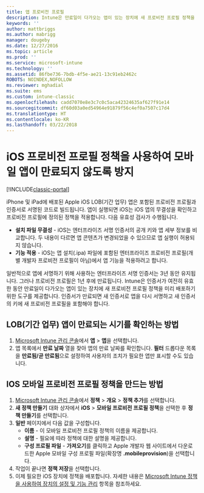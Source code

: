 ```yaml
---
title: 앱 프로비전 프로필
description: Intune은 만료일이 다가오는 앱이 있는 장치에 새 프로비전 프로필 정책을 미리 배포하기 위한 도구를 제공합니다.
keywords: ''
author: mattbriggs
ms.author: mabrigg
manager: dougeby
ms.date: 12/27/2016
ms.topic: article
ms.prod: ''
ms.service: microsoft-intune
ms.technology: ''
ms.assetid: 86fbe736-7bdb-4f5e-ae21-13c91eb2462c
ROBOTS: NOINDEX,NOFOLLOW
ms.reviewer: mghadial
ms.suite: ems
ms.custom: intune-classic
ms.openlocfilehash: cadd7070e8e3c7c0c5aca42324635af627f91e14
ms.sourcegitcommit: df60d03a0ed54964e91879f56c4ef0a7507c17d4
ms.translationtype: HT
ms.contentlocale: ko-KR
ms.lasthandoff: 03/22/2018
---
```

# <a name="use-ios-mobile-provisioning-profile-policies-to-prevent-your-apps-from-expiring"></a>iOS 프로비전 프로필 정책을 사용하여 모바일 앱이 만료되지 않도록 방지

[!INCLUDE[classic-portal](../includes/classic-portal.md)]

iPhone 및 iPad에 배포된 Apple iOS LOB(기간 업무) 앱은 포함된 프로비전 프로필과 인증서로 서명된 코드로 빌드됩니다. 앱이 실행되면 iOS는 iOS 앱의 무결성을 확인하고 프로비전 프로필에 정의된 정책을 적용합니다. 다음 유효성 검사가 수행됩니다.

- **설치 파일 무결성** - iOS는 엔터프라이즈 서명 인증서의 공개 키와 앱 세부 정보를 비교합니다. 두 내용이 다르면 앱 콘텐츠가 변경되었을 수 있으므로 앱 실행이 허용되지 않습니다.
- **기능 적용** - iOS는 앱 설치(.ipa) 파일에 포함된 엔터프라이즈 프로비전 프로필(개별 개발자 프로비전 프로필이 아님)에서 앱 기능을 적용하려고 합니다.


일반적으로 앱에 서명하기 위해 사용하는 엔터프라이즈 서명 인증서는 3년 동안 유지됩니다. 그러나 프로비전 프로필은 1년 후에 만료됩니다. Intune은 인증서가 여전히 유효한 동안 만료일이 다가오는 앱이 있는 장치에 새 프로비전 프로필 정책을 미리 배포하기 위한 도구를 제공합니다.
인증서가 만료되면 새 인증서로 앱을 다시 서명하고 새 인증서의 키에 새 프로비전 프로필을 포함해야 합니다.



## <a name="how-to-find-out-when-a-line-of-business-app-will-expire"></a>LOB(기간 업무) 앱이 만료되는 시기를 확인하는 방법

1. [Microsoft Intune 관리 콘솔](https://manage.microsoft.com)에서 **앱** > **앱**을 선택합니다.
2. 앱 목록에서 **만료 날짜** 열을 찾아 앱의 만료 날짜를 확인합니다. **필터** 드롭다운 목록을 **만료됨/곧 만료됨**으로 설정하여 사용자의 조치가 필요한 앱만 표시할 수도 있습니다.

## <a name="how-to-create-an-ios-mobile-provisioning-profile-policy"></a>IOS 모바일 프로비전 프로필 정책을 만드는 방법


1. [Microsoft Intune 관리 콘솔](https://manage.microsoft.com)에서 **정책** > **개요** > **정책 추가**를 선택합니다.
2. **새 정책 만들기** 대화 상자에서 **iOS** > **모바일 프로비전 프로필 정책**을 선택한 후 **정책 만들기**를 선택합니다.
3. **일반** 페이지에서 다음 값을 구성합니다.
    - **이름** - 이 모바일 프로비전 프로필 정책의 이름을 제공합니다.
    - **설명** - 필요에 따라 정책에 대한 설명을 제공합니다.
    - **구성 프로필 파일** - **가져오기**를 클릭하고 Apple 개발자 웹 사이트에서 다운로드한 Apple 모바일 구성 프로필 파일(확장명 **.mobileprovision**)을 선택합니다.
4. 작업이 끝나면 **정책 저장**을 선택합니다.
5. 이제 필요한 iOS 장치에 정책을 배포합니다. 자세한 내용은 [Microsoft Intune 정책을 사용하여 장치의 설정 및 기능 관리](manage-settings-and-features-on-your-devices-with-microsoft-intune-policies.md) 항목을 참조하세요.
